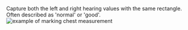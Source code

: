 Capture both the left and right hearing values with the same rectangle. 
Often described as 'normal' or 'good'. 
![example of marking chest measurement](assets/anzac/att_hearing.gif)